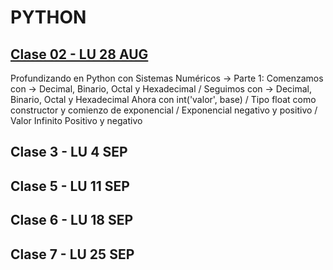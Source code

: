 # PYTHON

## [Clase 02 - LU 28 AUG](https://github.com/eugenia1984/UTN-FRSR-Programacion/tree/main/2do_anio_2do_sem/laboratorio_programacion/python/clase2) 

Profundizando en Python con Sistemas Numéricos -> Parte 1:  Comenzamos con -> Decimal, Binario, Octal y Hexadecimal / Seguimos con -> Decimal, Binario, Octal y Hexadecimal Ahora con int('valor', base) / Tipo float como constructor y comienzo de exponencial / Exponencial negativo y positivo / Valor Infinito Positivo y negativo

## Clase 3 - LU 4 SEP

## Clase 5 - LU 11 SEP

## Clase 6 - LU 18 SEP

## Clase 7 - LU 25 SEP
